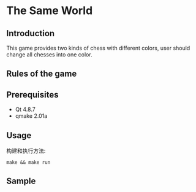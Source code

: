 # The Same World
## Introduction
This game provides two kinds of chess with different colors, user should change all chesses into one color.
## Rules of the game

## Prerequisites

* Qt 4.8.7
* qmake 2.01a

## Usage
构建和执行方法:

```
make && make run
```

## Sample
